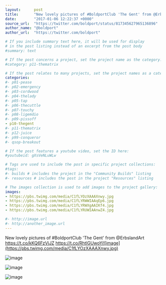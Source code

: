 ```yaml
---
layout:      post
title:       "New lovely pictures of #BoldportClub 'The Gent' from @ErbslandArt"
date:        "2017-01-06 12:22:37 +0000"
source_url:  "https://twitter.com/boldport/status/817345627965136896"
author_name: "@boldport"
author_url:  "https://twitter.com/boldport"

# If you include summary text here, it will be used for display
# in the post listing instead of an excerpt from the post body
#summary: text

# If the post concerns a project, set the project name as the category:
#category: p11-thematrix

# If the post relates to many projects, set the project names as a categories array:
categories:
#- p01-pease
#- p02-emergency
#- p03-cordwood
#- p04-thelady
#- p05-tap
#- p06-thecuttle
#- p07-touchy
#- p08-ligemdio
#- p09-pissoff
- p10-thegent
#- p11-thematrix
#- p12-juice
#- p99-conqueror
#- qsop-breakout

# If the post features a youtube video, set the ID here:
#youtubeid: gXsVeNLuWLw

# Tags are used to include the post in specific project collections:
#tags:
#- builds # includes the project in the "Community Builds" listing
#- resources # includes the post in the project "Resources" listing

# The images collection is used to add images to the project gallery:
images:
- https://pbs.twimg.com/media/C1fLYOzXAAAXnwy.jpg
- https://pbs.twimg.com/media/C1fLYRWWIAAqEp6.jpg
- https://pbs.twimg.com/media/C1fLYRWXgAAIKf4.jpg
- https://pbs.twimg.com/media/C1fLYRUWIAAnwZ4.jpg

#- http://image.url
#- http://another_image.url
---
```


New lovely pictures of #BoldportClub 'The Gent' from @ErbslandArt https://t.co/kKQ6FzVjJZ https://t.co/RhtlGUwoYi![image](https://pbs.twimg.com/media/C1fLYOzXAAAXnwy.jpg)

![image](https://pbs.twimg.com/media/C1fLYRWWIAAqEp6.jpg)

![image](https://pbs.twimg.com/media/C1fLYRWXgAAIKf4.jpg)

![image](https://pbs.twimg.com/media/C1fLYRUWIAAnwZ4.jpg)


